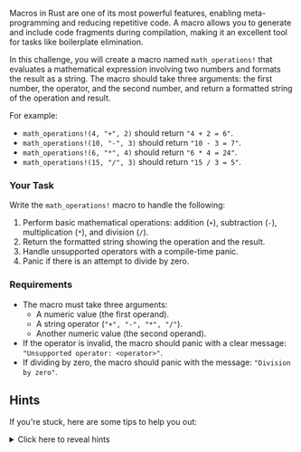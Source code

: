 Macros in Rust are one of its most powerful features, enabling meta-programming and reducing repetitive code. A macro allows you to generate and include code fragments during compilation, making it an excellent tool for tasks like boilerplate elimination.

In this challenge, you will create a macro named `math_operations!` that evaluates a mathematical expression involving two numbers and formats the result as a string. The macro should take three arguments: the first number, the operator, and the second number, and return a formatted string of the operation and result.

For example:

- `math_operations!(4, "+", 2)` should return `"4 + 2 = 6"`.
- `math_operations!(10, "-", 3)` should return `"10 - 3 = 7"`.
- `math_operations!(6, "*", 4)` should return `"6 * 4 = 24"`.
- `math_operations!(15, "/", 3)` should return `"15 / 3 = 5"`.

### Your Task

Write the `math_operations!` macro to handle the following:

1. Perform basic mathematical operations: addition (`+`), subtraction (`-`), multiplication (`*`), and division (`/`).
2. Return the formatted string showing the operation and the result.
3. Handle unsupported operators with a compile-time panic.
4. Panic if there is an attempt to divide by zero.

### Requirements

- The macro must take three arguments:
  - A numeric value (the first operand).
  - A string operator (`"+", "-", "*", "/"`).
  - Another numeric value (the second operand).
- If the operator is invalid, the macro should panic with a clear message: `"Unsupported operator: <operator>"`.
- If dividing by zero, the macro should panic with the message: `"Division by zero"`.

## Hints

If you're stuck, here are some tips to help you out:

<details>
  <summary>Click here to reveal hints</summary>

- Use a `match` statement inside the macro to evaluate the operator and apply the operation.
- The `panic!` macro is useful for handling invalid input at compile time.
- You can use the `expr` matcher for the operands and the operator in the macro's signature.
- Be sure to include zero-check logic when dividing to prevent runtime errors.

</details>
